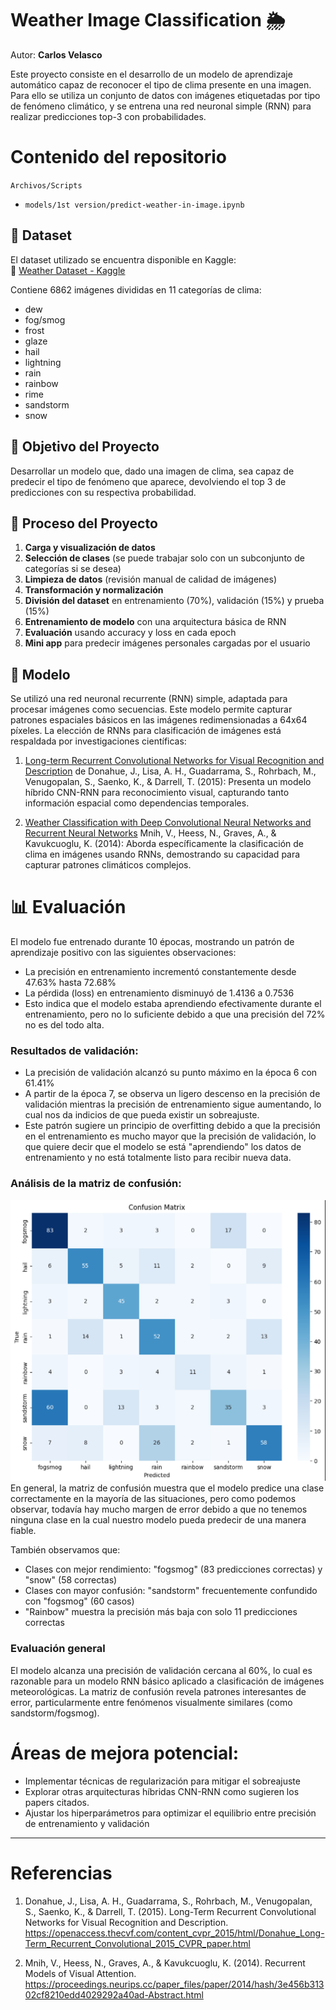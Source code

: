 # Weather Image Classification 🌦️  
Autor: **Carlos Velasco**

Este proyecto consiste en el desarrollo de un modelo de aprendizaje automático capaz de reconocer el tipo de clima presente en una imagen. Para ello se utiliza un conjunto de datos con imágenes etiquetadas por tipo de fenómeno climático, y se entrena una red neuronal simple (RNN) para realizar predicciones top-3 con probabilidades.

# Contenido del repositorio
`Archivos/Scripts`
- `models/1st version/predict-weather-in-image.ipynb`

## 📁 Dataset
El dataset utilizado se encuentra disponible en Kaggle:  
🔗 [Weather Dataset - Kaggle](https://www.kaggle.com/datasets/jehanbhathena/weather-dataset)

Contiene 6862 imágenes divididas en 11 categorías de clima:

- dew  
- fog/smog  
- frost  
- glaze  
- hail  
- lightning  
- rain  
- rainbow  
- rime  
- sandstorm  
- snow  

## 🎯 Objetivo del Proyecto
Desarrollar un modelo que, dado una imagen de clima, sea capaz de predecir el tipo de fenómeno que aparece, devolviendo el top 3 de predicciones con su respectiva probabilidad.

## 🔧 Proceso del Proyecto

1. **Carga y visualización de datos**
2. **Selección de clases** (se puede trabajar solo con un subconjunto de categorías si se desea)
3. **Limpieza de datos** (revisión manual de calidad de imágenes)
4. **Transformación y normalización**
5. **División del dataset** en entrenamiento (70%), validación (15%) y prueba (15%)
6. **Entrenamiento de modelo** con una arquitectura básica de RNN
7. **Evaluación** usando accuracy y loss en cada epoch
8. **Mini app** para predecir imágenes personales cargadas por el usuario

## 🧠 Modelo
Se utilizó una red neuronal recurrente (RNN) simple, adaptada para procesar imágenes como secuencias. Este modelo permite capturar patrones espaciales básicos en las imágenes redimensionadas a 64x64 píxeles.
La elección de RNNs para clasificación de imágenes está respaldada por investigaciones científicas:

1. [Long-term Recurrent Convolutional Networks for Visual Recognition and Description](https://openaccess.thecvf.com/content_cvpr_2015/html/Donahue_Long-Term_Recurrent_Convolutional_2015_CVPR_paper.html) de Donahue, J., Lisa, A. H., Guadarrama, S., Rohrbach, M., Venugopalan, S., Saenko, K., & Darrell, T. (2015): Presenta un modelo híbrido CNN-RNN para reconocimiento visual, capturando tanto información espacial como dependencias temporales.

2. [Weather Classification with Deep Convolutional Neural Networks and Recurrent Neural Networks](https://proceedings.neurips.cc/paper_files/paper/2014/hash/3e456b31302cf8210edd4029292a40ad-Abstract.html) Mnih, V., Heess, N., Graves, A., & Kavukcuoglu, K. (2014): Aborda específicamente la clasificación de clima en imágenes usando RNNs, demostrando su capacidad para capturar patrones climáticos complejos.

# 📊 Evaluación
El modelo fue entrenado durante 10 épocas, mostrando un patrón de aprendizaje positivo con las siguientes observaciones:

- La precisión en entrenamiento incrementó constantemente desde 47.63% hasta 72.68%
- La pérdida (loss) en entrenamiento disminuyó de 1.4136 a 0.7536
- Esto indica que el modelo estaba aprendiendo efectivamente durante el entrenamiento, pero no lo suficiente debido a que una precisión del 72% no es del todo alta.


### Resultados de validación:

- La precisión de validación alcanzó su punto máximo en la época 6 con 61.41%
- A partir de la época 7, se observa un ligero descenso en la precisión de validación mientras la precisión de entrenamiento sigue aumentando, lo cual nos da indicios de que pueda existir un sobreajuste.
- Este patrón sugiere un principio de overfitting debido a que la precisión en el entrenamiento es mucho mayor que la precisión de validación, lo que quiere decir que el modelo se está "aprendiendo" los datos de entrenamiento y no está totalmente listo para recibir nueva data.

### Análisis de la matriz de confusión:
![Matriz de confusión](matrizconfusion.png)
En general, la matriz de confusión muestra que el modelo predice una clase correctamente en la mayoría de las situaciones, pero como podemos observar, todavía hay mucho margen de error debido a que no tenemos ninguna clase en la cual nuestro modelo pueda predecir de una manera fiable.

También observamos que:

- Clases con mejor rendimiento: "fogsmog" (83 predicciones correctas) y "snow" (58 correctas)
- Clases con mayor confusión: "sandstorm" frecuentemente confundido con "fogsmog" (60 casos)
- "Rainbow" muestra la precisión más baja con solo 11 predicciones correctas


### Evaluación general
El modelo alcanza una precisión de validación cercana al 60%, lo cual es razonable para un modelo RNN básico aplicado a clasificación de imágenes meteorológicas. La matriz de confusión revela patrones interesantes de error, particularmente entre fenómenos visualmente similares (como sandstorm/fogsmog).

# Áreas de mejora potencial:

- Implementar técnicas de regularización para mitigar el sobreajuste
- Explorar otras arquitecturas híbridas CNN-RNN como sugieren los papers citados.
- Ajustar los hiperparámetros para optimizar el equilibrio entre precisión de entrenamiento y validación

---

# Referencias
1. Donahue, J., Lisa, A. H., Guadarrama, S., Rohrbach, M., Venugopalan, S., Saenko, K., & Darrell, T. (2015). Long-Term Recurrent Convolutional Networks for Visual Recognition and Description. https://openaccess.thecvf.com/content_cvpr_2015/html/Donahue_Long-Term_Recurrent_Convolutional_2015_CVPR_paper.html

2. Mnih, V., Heess, N., Graves, A., & Kavukcuoglu, K. (2014). Recurrent Models of Visual Attention. https://proceedings.neurips.cc/paper_files/paper/2014/hash/3e456b31302cf8210edd4029292a40ad-Abstract.html
